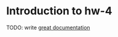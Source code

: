 # Introduction to hw-4

TODO: write [great documentation](http://jacobian.org/writing/what-to-write/)
